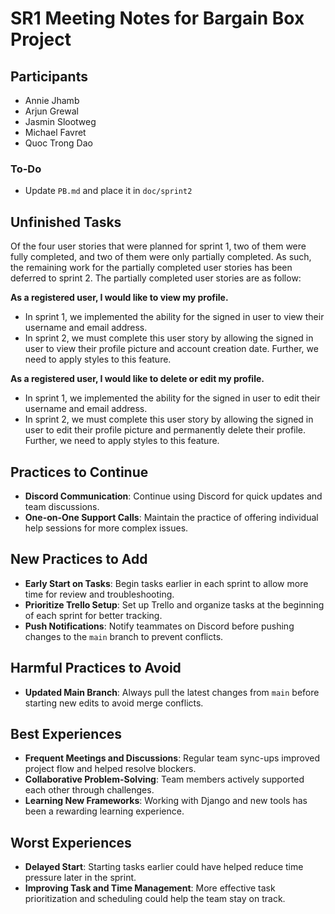 # SR1 Meeting Notes for Bargain Box Project

## Participants
- Annie Jhamb
- Arjun Grewal
- Jasmin Slootweg
- Michael Favret
- Quoc Trong Dao

### To-Do
- Update `PB.md` and place it in `doc/sprint2`

## Unfinished Tasks
Of the four user stories that were planned for sprint 1, two of them were fully completed, and two of them were only partially completed. As such, the remaining work for the partially completed user stories has been deferred to sprint 2. The partially completed user stories are as follow:

**As a registered user, I would like to view my profile.**  
* In sprint 1, we implemented the ability for the signed in user to view their username and email address.  
* In sprint 2, we must complete this user story by allowing the signed in user to view their profile picture and account creation date. Further, we need to apply styles to this feature.  

**As a registered user, I would like to delete or edit my profile.**  
* In sprint 1, we implemented the ability for the signed in user to edit their username and email address.  
* In sprint 2, we must complete this user story by allowing the signed in user to edit their profile picture and permanently delete their profile. Further, we need to apply styles to this feature.  

## Practices to Continue
- **Discord Communication**: Continue using Discord for quick updates and team discussions.
- **One-on-One Support Calls**: Maintain the practice of offering individual help sessions for more complex issues.

## New Practices to Add
- **Early Start on Tasks**: Begin tasks earlier in each sprint to allow more time for review and troubleshooting.
- **Prioritize Trello Setup**: Set up Trello and organize tasks at the beginning of each sprint for better tracking.
- **Push Notifications**: Notify teammates on Discord before pushing changes to the `main` branch to prevent conflicts.

## Harmful Practices to Avoid
- **Updated Main Branch**: Always pull the latest changes from `main` before starting new edits to avoid merge conflicts.

## Best Experiences
- **Frequent Meetings and Discussions**: Regular team sync-ups improved project flow and helped resolve blockers.
- **Collaborative Problem-Solving**: Team members actively supported each other through challenges.
- **Learning New Frameworks**: Working with Django and new tools has been a rewarding learning experience.

## Worst Experiences
- **Delayed Start**: Starting tasks earlier could have helped reduce time pressure later in the sprint.
- **Improving Task and Time Management**: More effective task prioritization and scheduling could help the team stay on track.
